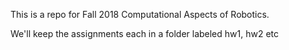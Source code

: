 This is a repo for Fall 2018 Computational Aspects of Robotics.

We'll keep the assignments each in a folder labeled hw1, hw2 etc

